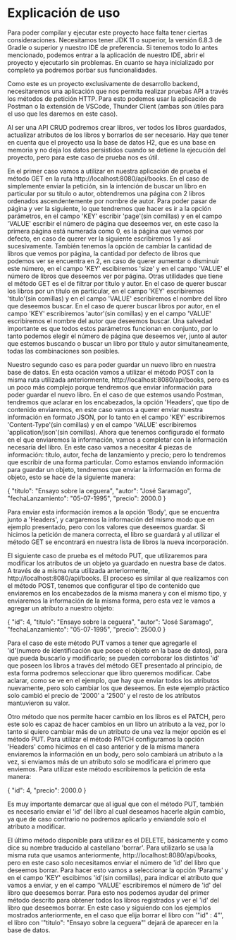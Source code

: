 # Explicación de uso
 
Para poder compilar y ejecutar este proyecto hace falta tener ciertas consideraciones. Necesitamos tener JDK 11 o superior, la versión 6.8.3 de Gradle o superior y nuestro IDE de preferencia. Si tenemos todo lo antes mencionado, podemos entrar a la aplicación de nuestro IDE, abrir el proyecto y ejecutarlo sin problemas. En cuanto se haya inicializado por completo ya podremos porbar sus funcionalidades.

Como este es un proyecto exclusivamente de desarrollo backend, necesitaremos una aplicación que nos permita realizar pruebas API a través los métodos de petición HTTP. Para esto podemos usar la aplicación de Postman o la extensión de VSCode, Thunder Client (ambas son útiles para el uso que les daremos en este caso).

Al ser una API CRUD podremos crear libros, ver todos los libros guardados, actualizar atributos de los libros y borrarlos de ser necesario. Hay que tener en cuenta que el proyecto usa la base de datos H2, que es una base en memoria y no deja los datos persistidos cuando se detiene la ejecución del proyecto, pero para este caso de prueba nos es útil.

En el primer caso vamos a utilizar en nuestra aplicación de prueba el método GET en la ruta http://localhost:8080/api/books. En el caso de simplemente enviar la petición, sin la intención de buscar un libro en particular por su título o autor, obtendremos una página con 2 libros ordenados ascendentemente por nombre de autor. Para poder pasar de página y ver la siguiente, lo que tendremos que hacer es ir a la opción parámetros, en el campo 'KEY' escribir 'page'(sin comillas) y en el campo 'VALUE' escribir el número de página que deseemos ver, en este caso la primera página está numerada como 0, es la página que vemos por defecto, en caso de querer ver la siguiente escribiremos 1 y así sucesivamente.
También tenemos la opción de cambiar la cantidad de libros que vemos por página, la cantidad por defecto de libros que podemos ver se encuentra en 2, en caso de querer aumentar o disminuir este número, en el campo 'KEY' escibiremos 'size' y en el campo 'VALUE' el número de libros que deseemos ver por página.
Otras utilidades que tiene el método GET es el de filtrar por título y autor. En el caso de querer buscar los libros por un título en particular, en el campo 'KEY' escribiremos 'titulo'(sin comillas) y en el campo 'VALUE' escribiremos el nombre del libro que deseemos buscar.
En el caso de querer buscar libros por autor, en el campo 'KEY' escribiremos 'autor'(sin comillas) y en el campo 'VALUE' escribiremos el nombre del autor que deseemos buscar.
Una salvedad importante es que todos estos parámetros funcionan en conjunto, por lo tanto podemos elegir el número de página que deseemos ver, junto al autor que estemos buscando o buscar un libro por título y autor simultaneamente, todas las combinaciones son posibles.

Nuestro segundo caso es para poder guardar un nuevo libro en nuestra base de datos. En esta ocación vamos a utilizar el método POST con la misma ruta utilizada anteriormente, http://localhost:8080/api/books, pero es un poco más complejo porque tendremos que enviar información para poder guardar el nuevo libro. En el caso de que estemos usando Postman, tendremos que aclarar en los encabezados, la opción 'Headers', que tipo de contenido enviaremos, en este caso vamos a querer enviar nuestra información en formato JSON, por lo tanto en el campo 'KEY' escribiremos 'Content-Type'(sin comillas) y en el campo 'VALUE' escribiremos 'application/json'(sin comillas).
Ahora que tenemos configurado el formato en el que enviaremos la información, vamos a completar con la información necesaria del libro.
En este caso vamos a necesitar 4 piezas de información: título, autor, fecha de lanzamiento y precio; pero lo tendremos que escribir de una forma particular. Como estamos enviando información para guardar un objeto, tendremos que enviar la información en forma de objeto, esto se hace de la siguiente manera:

{
   "titulo": "Ensayo sobre la ceguera",
    "autor": "José Saramago",
    "fechaLanzamiento": "05-07-1995",
    "precio": 2000.0
}

Para enviar esta información iremos a la opción 'Body', que se encuentra junto a 'Headers', y cargaremos la información del mismo modo que en ejemplo presentado, pero con los valores que deseemos guardar. Si hicimos la petición de manera correcta, el libro se guardará y al utilizar el método GET se encontrará en nuestra lista de libros la nueva incorporación.

El siguiente caso de prueba es el método PUT, que utilizaremos para modificar los atributos de un objeto ya guardado en nuestra base de datos. A través de a misma ruta utilizada anteriormente, http://localhost:8080/api/books. El proceso es similar al que realizamos con el método POST, tenemos que configurar el tipo de contenido que enviaremos en los encabezados de la misma manera y con el mismo tipo, y enviaremos la información de la misma forma, pero esta vez le vamos a agregar un atributo a nuestro objeto:

{
    "id": 4,
    "titulo": "Ensayo sobre la ceguera",
    "autor": "José Saramago",
    "fechaLanzamiento": "05-07-1995",
    "precio": 2500.0
}

Para el caso de este método PUT vamos a tener que agregarle el 'id'(numero de identificación que posee el objeto en la base de datos), para que pueda buscarlo y modificarlo; se pueden corroborar los distintos 'id' que poseen los libros a través del método GET presentado al principio, de esta forma podremos seleccionar que libro queremos modificar.
Cabe aclarar, como se ve en el ejemplo, que hay que enviar todos los atributos nuevamente, pero solo cambiar los que deseemos. En este ejemplo práctico solo cambió el precio de '2000' a '2500' y el resto de los atributos mantuvieron su valor.

Otro método que nos permite hacer cambio en los libros es el PATCH, pero este solo es capaz de hacer cambios en un libro un atributo a la vez, por lo tanto si quiero cambiar más de un atributo de una vez la mejor opción es el método PUT.
Para utilizar el método PATCH configuramos la opción 'Headers' como hicimos en el caso anterior y de la misma manera enviaremos la información en un body, pero solo cambiará un atributo a la vez, si enviamos más de un atributo solo se modificara el primero que enviemos.
Para utilizar este método escribiremos la petición de esta manera:

{
    "id": 4,
    "precio": 2000.0
}

Es muy importante demarcar que al igual que con el método PUT, también es necesario enviar el 'id' del libro al cual deseamos hacerle algún cambio, ya que de caso contrario no podremos aplicarlo y enviandole solo el atributo a modificar.

El último método disponible para utilizar es el DELETE, básicamente y como dice su nombre traducido al castellano 'borrar'. Para utilizarlo se usa la misma ruta que usamos anteriormente, http://localhost:8080/api/books, pero en este caso solo necesitamos enviar el número de 'id' del libro que deseemos borrar. Para hacer esto vamos a seleccionar la opción 'Params' y en el campo 'KEY' escibimos 'id'(sin comillas), para indicar el atributo que vamos a enviar, y en el campo 'VALUE' escribiremos el número de 'id' del libro que deesemos borrar. Para esto nos podemos ayudar del primer método descrito para obtener todos los libros registrados y ver el 'id' del libro que deseemos borrar. En este caso y siguiendo con los ejemplos mostrados anteriormente, en el caso que elija borrar el libro con '"id" : 4"', el libro con '"titulo": "Ensayo sobre la ceguera"' dejará de aparecer en la base de datos.  
